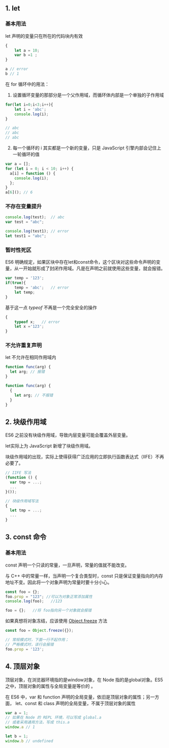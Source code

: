 ## 1. let 

### 基本用法

let 声明的变量只在所在的代码块内有效

```js
{
    let a = 10;
    var b =1 ; 
}

a // error
b // 1 
```

在 for 循环中的用法：
1. 设置循环变量的那部分是一个父作用域，而循环体内部是一个单独的子作用域

```js
for(let i=0;i<3;i++){
    let i = 'abc';
    console.log(i);
}

// abc
// abc
// abc
```
2. 每一个循环的 i 其实都是一个新的变量，只是 JavaScript 引擎内部会记住上一轮循环的值

```js
var a = [];
for (let i = 0; i < 10; i++) {
  a[i] = function () {
    console.log(i);
  };
}
a[6](); // 6
```

### 不存在变量提升

```js
console.log(test);  // abc
var test = "abc";

console.log(test1); // error
let test1 = "abc";
```

### 暂时性死区

ES6 明确规定，如果区块中存在let和const命令，这个区块对这些命令声明的变量，从一开始就形成了封闭作用域。凡是在声明之前就使用这些变量，就会报错。

```js
var temp = '123';
if(true){
    temp = 'abc';   // error
    let temp;
}
```

基于这一点 *typeof* 不再是一个完全安全的操作

```js
{
    typeof x;   // error
    let x ='123';
}
```

### 不允许重复声明

let 不允许在相同作用域内

```js
function func(arg) {
  let arg; // 报错
}

function func(arg) {
  {
    let arg; // 不报错
  }
}
```

## 2. 块级作用域

ES6 之前没有块级作用域，导致内层变量可能会覆盖外层变量。

let实际上为 JavaScript 新增了块级作用域。

块级作用域的出现，实际上使得获得广泛应用的立即执行函数表达式（IIFE）不再必要了。

```js
// IIFE 写法
(function () {
  var tmp = ...;
  ...
}());

// 块级作用域写法
{
  let tmp = ...;
  ...
}
```

## 3. const 命令

### 基本用法

const 声明一个只读的常量，一旦声明，常量的值就不能改变。

与 C++ 中的常量一样，当声明一个复合类型时，const 只是保证变量指向的内存地址不变。因此将一个对象声明为常量时要十分小心。

```js
const foo = {};
foo.prop = "123"; //可以为对象正常添加属性
console.log(foo);   //123

foo = {};   //将 foo指向另一个对象就会报错
```

如果真想将对象冻结，应该使用 [Object.freeze](https://www.cnblogs.com/snandy/p/5278474.html) 方法

```js
const foo = Object.freeze({});

// 常规模式时，下面一行不起作用；
// 严格模式时，该行会报错
foo.prop = '123'; 
```

## 4. 顶层对象

顶层对象，在浏览器环境指的是window对象，在 Node 指的是global对象。ES5 之中，顶层对象的属性与全局变量是等价的 。

在 ES6 中，var 和 function  声明的全局变量，依旧是顶层对象的属性；另一方面， let、const 和 class 声明的全局变量，不属于顶层对象的属性

```js
var a = 1;
// 如果在 Node 的 REPL 环境，可以写成 global.a
// 或者采用通用方法，写成 this.a
window.a // 1

let b = 1;
window.b // undefined
```
